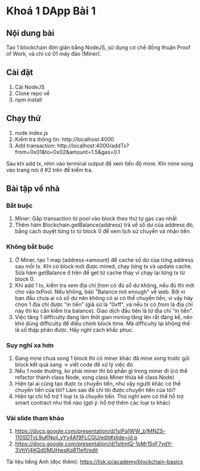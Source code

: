 # Khoá 1 DApp Bài 1

## Nội dung bài
Tạo 1 blockchain đơn giản bằng NodeJS, sử dụng cơ chế đồng thuận Proof of Work, và chỉ có 01 máy đào (Miner).

## Cài đặt

1. Cài NodeJS
2. Clone repo về
3. npm install

## Chạy thử

1. node index.js
2. Kiểm tra thông tin: http://localhost:4000
3. Add transaction: http://localhost:4000/addTx?from=0x01&to=0x02&amount=1.5&gas=0.1

Sau khi add tx, nhìn vào terminal output để xem tiến độ mine. Khi mine xong vào trang nói ở #2 trên để kiểm tra.

## Bài tập về nhà
### Bắt buộc
1. Miner: Gắp transaction từ pool vào block theo thứ tự gas cao nhất
2. Thêm hàm Blockchain.getBalance(address) trả về số dư của address đó, bằng cách duyệt từng tx từ block 0 để xem lịch sử chuyển và nhận tiền.

### Không bắt buộc
1. Ở Miner, tạo 1 map (address->amount) để cache số dư của từng address sau mỗi tx. Khi có block mới được mined, chạy từng tx và update cache. Sửa hàm getBalance ở trên để get từ cache thay vì chạy lại từng tx từ block 0.
2. Khi add 1 tx, kiểm tra xem địa chỉ _from_ có đủ số dư không, nếu đủ thì mới cho vào txPool. Nếu không, báo "Balance not enough" về web. Bởi vì ban đầu chưa ai có số dư nên không có ai có thể chuyển tiền, vì vậy hãy chọn 1 địa chỉ được "in tiền” (giả sử là “0xff”, và nếu tx có _from_ là địa chỉ này thì ko cần kiểm tra balance). Giao dịch đầu tiên là từ địa chỉ “in tiền”.
3. Việc tăng 1 difficulty đang làm thời gian mining tăng lên rất đáng kể, nên khó dùng difficulty để điều chỉnh block time. Mà difficulty lại không thể là số thập phân được. Hãy nghĩ cách khắc phục.

### Suy nghĩ xa hơn
1. Đang mine chưa xong 1 block thì có miner khác đã mine xong trước gửi block kết quả sang -> viết code để xử lý việc đó
2. Nếu 1 node thường, ko phải miner thì bỏ phần gì trong miner đi (có thể refactor thành class Node, xong class Miner thừa kế class Node)
3. Hiện tại ai cũng tạo được tx chuyển tiền, như vậy người khác có thể chuyển tiền của tôi? Làm sao để chỉ tôi được chuyển tiền của tôi?
4. Hiện tại chỉ hỗ trợ 1 loại tx là chuyển tiền. Thử nghĩ xem có thể hỗ trợ smart contract như thế nào (gợi ý: hỗ trợ thêm các loại tx khác)

### Vài slide tham khảo
1. https://docs.google.com/presentation/d/1slPa1WW_b1MNZS-110SDTvL9uKNpij_yYv4Af9FLCGU/edit#slide=id.p
2. https://docs.google.com/presentation/d/1sltmlQ-1sMr15xF7ydY-3VhYI4KQd0MUHwsKq811efI/edit

Tài liệu tiếng Anh (đọc thêm): https://lisk.io/academy/blockchain-basics
